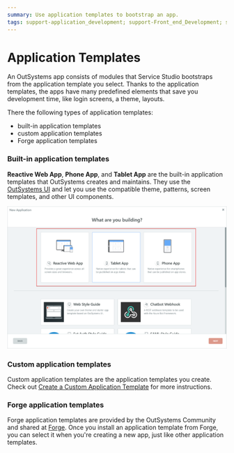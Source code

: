 ```yaml
---
summary: Use application templates to bootstrap an app.
tags: support-application_development; support-Front_end_Development; support-Front_end_Development-overview; support-Mobile_Apps; support-webapps
---
```


# Application Templates

An OutSystems app consists of modules that Service Studio bootstraps from the application template you select. Thanks to the application templates, the apps have many predefined elements that save you development time, like login screens, a theme, layouts.

There the following types of application templates:

* built-in application templates
* custom application templates
* Forge application templates

### Built-in application templates

**Reactive Web App**, **Phone App**, and **Tablet App** are the built-in application templates that OutSystems creates and maintains. They use the [OutSystems UI](https://outsystemsui.outsystems.com/outsystemsuiwebsite/) and let you use the compatible theme, patterns, screen templates, and other UI components.

![App Templates in the New Application widow](images/app-templates.png)

### Custom application templates

Custom application templates are the application templates you create. Check out [Create a Custom Application Template](<../ui/reuse/create-a-custom-application-template.md>) for more instructions.

### Forge application templates

Forge application templates are provided by the OutSystems Community and shared at [Forge](https://www.outsystems.com/forge/#category=templates). Once you install an application template from Forge, you can select it when you're creating a new app, just like other application templates.